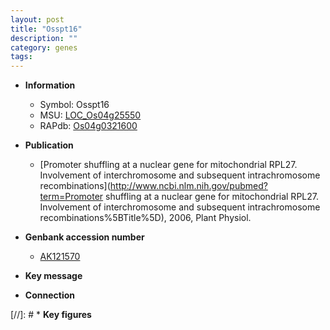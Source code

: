 ```yaml
---
layout: post
title: "Osspt16"
description: ""
category: genes
tags: 
---
```


* **Information**  
    + Symbol: Osspt16  
    + MSU: [LOC_Os04g25550](http://rice.plantbiology.msu.edu/cgi-bin/ORF_infopage.cgi?orf=LOC_Os04g25550)  
    + RAPdb: [Os04g0321600](http://rapdb.dna.affrc.go.jp/viewer/gbrowse_details/irgsp1?name=Os04g0321600)  

* **Publication**  
    + [Promoter shuffling at a nuclear gene for mitochondrial RPL27. Involvement of interchromosome and subsequent intrachromosome recombinations](http://www.ncbi.nlm.nih.gov/pubmed?term=Promoter shuffling at a nuclear gene for mitochondrial RPL27. Involvement of interchromosome and subsequent intrachromosome recombinations%5BTitle%5D), 2006, Plant Physiol.

* **Genbank accession number**  
    + [AK121570](http://www.ncbi.nlm.nih.gov/nuccore/AK121570)

* **Key message**  

* **Connection**  

[//]: # * **Key figures**  


